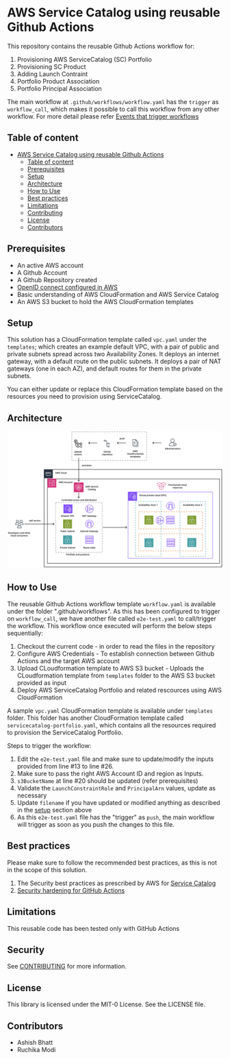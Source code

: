 # AWS Service Catalog using reusable Github Actions

This repository contains the reusable Github Actions workflow for:
1. Provisioning AWS ServiceCatalog (SC) Portfolio 
2. Provisioning SC Product
3. Adding Launch Contraint
4. Portfolio Product Association
5. Portfolio Principal Association

The main workflow at `.github/workflows/workflow.yaml` has the `trigger` as `workflow_call`, which makes it possible to call this workflow from any other workflow. 
For more detail please refer [Events that trigger workflows](https://docs.github.com/en/actions/writing-workflows/choosing-when-your-workflow-runs/events-that-trigger-workflows)

## Table of content
- [AWS Service Catalog using reusable Github Actions](#aws-service-catalog-using-reusable-github-actions)
  - [Table of content](#table-of-content)
  - [Prerequisites](#prerequisites)
  - [Setup](#setup)
  - [Architecture](#architecture)
  - [How to Use](#how-to-use)
  - [Best practices](#best-practices)
  - [Limitations](#limitations)
  - [Contributing](#security)
  - [License](#license)
  - [Contributors](#contributors)
 
## Prerequisites
- An active AWS account
- A Github Account
- A Github Repository created
- [OpenID connect configured in AWS](https://docs.github.com/en/actions/deployment/security-hardening-your-deployments/configuring-openid-connect-in-amazon-web-services)
- Basic understanding of AWS CloudFormation and AWS Service Catalog
- An AWS S3 bucket to hold the AWS CloudFormation templates

## Setup
This solution has a CloudFormation template called `vpc.yaml` under the `templates`; which creates an example default VPC, with a pair of public and private subnets spread across two Availability Zones. 
It deploys an internet gateway, with a default route on the public subnets. It deploys a pair of NAT gateways (one in each AZ), and default routes for them in the private subnets.

You can either update or replace this CloudFormation template based on the resources you need to provision using ServiceCatalog.

## Architecture
<img width="947" alt="image" src="images/Architecture.png">

## How to Use
The reusable Github Actions workflow template `workflow.yaml` is available under the folder ".github/workflows". 
As this has been configured to trigger on `workflow_call`, we have another file called `e2e-test.yaml` to call/trigger the workflow. This workflow once executed will perform the below steps sequentially:
1. Checkout the current code - in order to read the files in the repository
2. Configure AWS Credentials - To establish connection between Github Actions and the target AWS account
3. Upload CLoudformation template to AWS S3 bucket - Uploads the CLoudformation template from `templates` folder to the AWS S3 bucket provided as input
4. Deploy AWS ServiceCatalog Portfolio and related rescources using AWS CloudFormation

A sample `vpc.yaml` CloudFormation template is available under `templates` folder. This folder has another CloudFormation template called `servicecatalog-portfolio.yaml`, which contains all the resources required to provision the ServiceCatalog Portfolio.

Steps to trigger the workflow:
1. Edit the `e2e-test.yaml` file and make sure to update/modify the inputs provided from line #13 to line #26.
2. Make sure to pass the right AWS Account ID and region as Inputs.
3. `s3BucketName` at line #20 should be updated (refer prerequisites)
4. Validate the `LaunchConstraintRole` and `PrincipalArn` values, update as necessary 
5. Update `filename` if you have updated or modified anything as described in the [setup](#setup) section above
6. As this `e2e-test.yaml` file has the "trigger" as `push`, the main workflow will trigger as soon as you push the changes to this file.

## Best practices
Please make sure to follow the recommended best practices, as this is not in the scope of this solution.
1. The Security best practices as prescribed by AWS for [Service Catalog](#https://docs.aws.amazon.com/servicecatalog/latest/adminguide/security-best-practices.html)
2. [Security hardening for GitHub Actions](#https://docs.github.com/en/actions/security-for-github-actions/security-guides/security-hardening-for-github-actions)

## Limitations
This reusable code has been tested only with GitHub Actions

## Security

See [CONTRIBUTING](CONTRIBUTING.md#security-issue-notifications) for more information.

## License

This library is licensed under the MIT-0 License. See the LICENSE file.

## Contributors
* Ashish Bhatt
* Ruchika Modi
